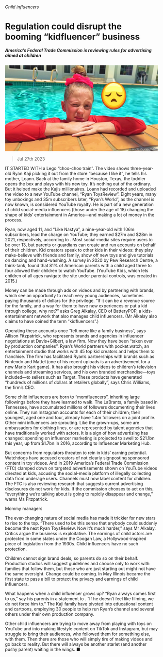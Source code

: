 ###### Child influencers

# Regulation could disrupt the booming “kidfluencer” business 

##### America’s Federal Trade Commission is reviewing rules for advertising aimed at children 

![image](images/20230729_USP005.jpg) 

> Jul 27th 2023 

IT STARTED WITH a Lego “choo-choo train”. The video shows three-year-old Ryan Kaji picking it out from the store “because I like it”, he tells his mother, Loann. Back at the family home in Houston, Texas, the toddler opens the box and plays with his new toy. It’s nothing out of the ordinary. But it helped make the Kajis millionaires. Loann had recorded and uploaded the video to a new YouTube channel, “Ryan ToysReview”. Eight years, many toy unboxings and 35m subscribers later, “Ryan’s World”, as the channel is now known, is considered YouTube royalty. He is part of a new generation of child social-media influencers (those under the age of 18) changing the shape of kids’ entertainment in America—and making a lot of money in the process. 

Ryan, now aged 11, and “Like Nastya”, a nine-year-old with 106m subscribers, lead the charge on YouTube; they earned $27m and $28m in 2021, respectively, according to . Most social-media sites require users to be over 13, but parents or guardians can create and run accounts on behalf of their children. Kid creators speak to other kids in their videos: they play make-believe with friends and family, show off new toys and give tutorials on dancing and hand-washing. A survey in 2020 by Pew Research Centre, a think-tank, found that 81% of American parents with a child aged three to four allowed their children to watch YouTube. (YouTube Kids, which lets children of all ages navigate the site under parental controls, was created in 2015.)

Money can be made through ads on videos and by partnering with brands, which see an opportunity to reach very young audiences, sometimes paying thousands of dollars for the privilege. “If it can be a revenue source for the family, and a way for them to have new experiences or put a kid through college, why not?” asks Greg Alkalay, CEO of BatteryPOP, a kids-entertainment network that also manages child influencers. (Mr Alkalay also claims to have coined the term “kidfluencers”.) 

Operating these accounts once “felt more like a family business”, says Allison Fitzpatrick, who represents brands and agencies in influencer negotiations at Davis+Gilbert, a law firm. Now they have been “taken over by production companies”. Ryan’s World partners with pocket.watch, an entertainment studio that works with 45 top kid creators and helps them to franchise. The firm has facilitated Ryan’s partnerships with brands such as Nintendo and Mattel (one of his recent uploads is an advertisement for a new Mario Kart game). It has also brought his videos to children’s television channels and streaming services, and his own branded merchandise—toys included—to sellers such as Target. These products have generated “hundreds of millions of dollars at retailers globally”, says Chris Williams, the firm’s CEO. 

Some child influencers are born to “momfluencers”, inheriting large followings before they have learned to walk. The LaBrants, a family based in Tennessee, have accumulated millions of followers documenting their lives online. They run Instagram accounts for each of their children; their youngest, aged one and four, already have 1.4m followers on a joint profile. Other mini influencers are sprouting. Like the grown-ups, some are ambassadors for clothing lines, or are represented by talent agencies that have traditionally worked with actors. It is a sign of how advertising has changed: spending on influencer marketing is projected to swell to $21.1bn this year, up from $1.7bn in 2016, according to Influencer Marketing Hub.

But concerns from regulators threaten to rein in kids’ earning potential. Watchdogs have accused creators of not clearly signposting sponsored content in toy videos. And in 2019 America’s Federal Trade Commission (FTC) clamped down on targeted advertisements shown on YouTube videos directed at kids, accusing the social-media platform of illegally collecting data from underage users. Channels must now label content for children. The FTC is also reviewing research that suggests current advertising disclosures do not work for kids. If the commission chooses to act on this, “everything we’re talking about is going to rapidly disappear and change,” warns Ms Fitzpatrick.

Mommy managers

The ever-changing nature of social media has made it trickier for new stars to rise to the top. “There used to be this sense that anybody could suddenly become the next Ryan ToysReview. Now it’s much harder,” says Mr Alkalay. Critics argue the business is exploitative. The earnings of child actors are protected in some states under the Coogan Law, a Hollywood-inspired piece of legislation from the 1930s. Child influencers have no such protection.

Children cannot sign brand deals, so parents do so on their behalf. Production studios will suggest guidelines and choose only to work with families that follow them, but those who are just starting out might not have the same oversight. Change could be coming. In May Illinois became the first state to pass a bill to protect the privacy and earnings of child influencers. 

What happens when a child influencer grows up? “Ryan always comes first to us,” say his parents in a statement to . “If he doesn’t feel like filming, we do not force him to.” The Kaji family have pivoted into educational content and cartoons, employing 30 people to help run Ryan’s channel and several others under their own production company. 

Other child influencers are trying to move away from playing with toys on YouTube and into making lifestyle content on TikTok and Instagram, but may struggle to bring their audiences, who followed them for something else, with them. Then there are those who will simply tire of making videos and go back to reality. But there will always be another starlet (and another pushy parent) waiting in the wings. ■



